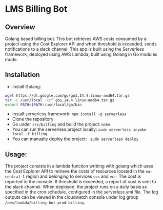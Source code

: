 # LMS Billing Bot
## Overview

Golang based billing bot.
This bot retrieves AWS costs consumed by a project using the Cost Explorer API and when threshold is exceeded, sends notifications to a slack channel.
This app is built using the Serverless framework, deployed using AWS Lambda, built using Golang in Go modules mode.

## Installation
* Install Golang:
```bash
wget https://dl.google.com/go/go1.14.4.linux-amd64.tar.gz
tar -C /usr/local -xzf go1.14.4.linux-amd64.tar.gz
export PATH=$PATH:/usr/local/go/bin
```
* Install serverless framework: ```npm install -g serverless```
* Clone the repository
* Go under `src/billing` and build the project: ```make```
* You can run the serverless project locally: ```sudo serverless invoke local -f billing```
* You can manually deploy the project: ``` sudo serverless deploy```

## Usage:
The project consists in a lambda function writting with golang which uses the Cost Explorer API to retrieve the costs of resources located in the `eu-central-1` region and belonging to services `ecs` and `ecr`.
The cost is reported to the console. If threshold is exceeded, a report of cost is sent to the slack channel.
When deployed, the project runs on a daily basis as specified in the cron schedule, configured in the serverless.yml file. The log outputs can be viewed in the cloudwatch console under log group `/aws/lambda/billing-bot-prod-billing`.



